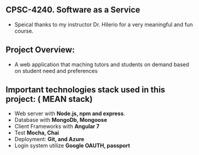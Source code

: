 ## CPSC-4240. Software as a Service 
 * Speical thanks to my instructor Dr. Hilerio for a very meaningful and fun course. 

## Project Overview:
   * A web application that maching tutors and students on demand based on student need and preferences 

## Important technologies stack used in this project: ( MEAN stack)
* Web server with **Node.js, npm and express**.
* Database with **MongoDb, Mongoose**
* Client Frameworks with **Angular 7**
* Test **Mocha, Chai**
* Deployment: **Git, and Azure**
* Login system utilize **Google OAUTH, passport**







